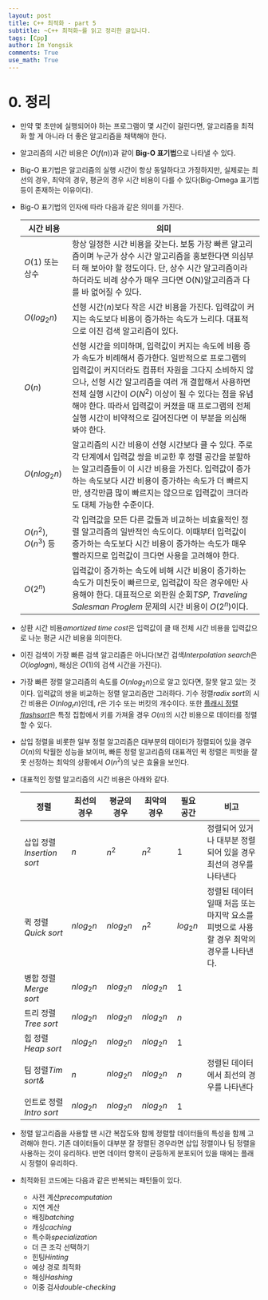 ```yaml
---
layout: post
title: C++ 최적화 - part 5
subtitle: ~C++ 최적화~를 읽고 정리한 글입니다.
tags: [Cpp]
author: Im Yongsik
comments: True
use_math: True
---
```


# 0. 정리

* 만약 몇 초만에 실행되어야 하는 프로그램이 몇 시간이 걸린다면, 알고리즘을 최적화 할 게 아니라 더 좋은 알고리즘을 채택해야 한다.

* 알고리즘의 시간 비용은 $O(f(n))$과 같이 **Big-O 표기법**으로 나타낼 수 있다.

* Big-O 표기법은 알고리즘의 실행 시간이 항상 동일하다고 가정하지만, 실제로는 최선의 경우, 최악의 경우, 평균의 경우 시간 비용이 다를 수 있다(Big-Omega 표기법 등이 존재하는 이유이다).

* Big-O 표기법의 인자에 따라 다음과 같은 의미를 가진다.

  | 시간 비용           | 의미                                                         |
  | ------------------- | ------------------------------------------------------------ |
  | $O(1)$ 또는 상수    | 항상 일정한 시간 비용을 갖는다. 보통 가장 빠른 알고리즘이며 누군가 상수 시간 알고리즘을 홍보한다면 의심부터 해 보아야 할 정도이다. 단, 상수 시간 알고리즘이라 하더라도 비례 상수가 매우 크다면 O(N)알고리즘과 다를 바 없어질 수 있다. |
  | $O(log_2n)$         | 선형 시간($n$)보다 작은 시간 비용을 가진다. 입력값이 커지는 속도보다 비용이 증가하는 속도가 느리다. 대표적으로 이진 검색 알고리즘이 있다. |
  | $O(n)$              | 선형 시간을 의미하며, 입력값이 커지는 속도에 비용 증가 속도가 비례해서 증가한다. 일반적으로 프로그램의 입력값이 커지더라도 컴퓨터 자원을 그다지 소비하지 않으나, 선형 시간 알고리즘을 여러 개 결합해서 사용하면 전체 실행 시간이 $O(N^2)$ 이상이 될 수 있다는 점을 유념해야 한다. 따라서 입력값이 커졌을 때 프로그램의 전체 실행 시간이 비약적으로 길어진다면 이 부분을 의심해 봐야 한다. |
  | $O(nlog_2n)$        | 알고리즘의 시간 비용이 선형 시간보다 클 수 있다. 주로 각 단계에서 입력값 쌍을 비교한 후 정렬 공간을 분할하는 알고리즘들이 이 시간 비용을 가진다. 입력값이 증가하는 속도보다 시간 비용이 증가하는 속도가 더 빠르지만, 생각만큼 많이 빠르지는 않으므로 입력값이 크더라도 대체 가능한 수준이다. |
  | $O(n^2), O(n^3)$ 등 | 각 입력값을 모든 다른 값들과 비교하는 비효율적인 정렬 알고리즘의 일반적인 속도이다. 이때부터 입력값이 증가하는 속도보다 시간 비용이 증가하는 속도가 매우 빨라지므로 입력값이 크다면 사용을 고려해야 한다. |
  | $O(2^n)$            | 입력값이 증가하는 속도에 비해 시간 비용이 증가하는 속도가 미친듯이 빠르므로, 입력값이 작은 경우에만 사용해야 한다. 대표적으로 외판원 순회*TSP, Traveling Salesman Proglem* 문제의 시간 비용이 $O(2^n)$이다. |

* 상환 시간 비용*amortized time cost*은 입력값이 클 때 전체 시간 비용을 입력값으로 나눈 평균 시간 비용을 의미한다.

* 이진 검색이 가장 빠른 검색 알고리즘은 아니다(보간 검색*Interpolation search*은 $O(loglogn)$, 해싱은 $O(1)$의 검색 시간을 가진다).

* 가장 빠른 정렬 알고리즘의 속도를 $O(nlog_2n)$으로 알고 있다면, 잘못 알고 있는 것이다. 입력값의 쌍을 비교하는 정렬 알고리즘만 그러하다. 기수 정렬*radix sort*의 시간 비용은 $O(nlog_rn)$인데, $r$은 기수 또는 버킷의 개수이다. 또한 [플래시 정렬*flashsort*](https://en.wikipedia.org/wiki/Flashsort)은 특정 집합에서 키를 가져올 경우 $O(n)$의 시간 비용으로 데이터를 정렬할 수 있다.

* 삽입 정렬을 비롯한 일부 정렬 알고리즘은 대부분의 데이터가 정렬되어 있을 경우 $O(n)$의 탁월한 성능을 보이며, 빠른 정렬 알고리즘의 대표격인 퀵 정렬은 피벗을 잘못 선정하는 최악의 상황에서 $O(n^2)$의 낮은 효율을 보인다. 

* 대표적인 정렬 알고리즘의 시간 비용은 아래와  같다.

  | 정렬                      | 최선의 경우 | 평균의 경우 | 최악의 경우 | 필요 공간 | 비고                                                         |
  | ------------------------- | ----------- | ----------- | ----------- | --------- | ------------------------------------------------------------ |
  | 삽입 정렬*Insertion sort* | $n$         | $n^2$       | $n^2$       | 1         | 정렬되어 있거나 대부분 정렬되어 있을 경우 최선의 경우를 나타낸다 |
  | 퀵 정렬*Quick sort*       | $nlog_2n$   | $nlog_2n$   | $n^2$       | $log_2n$  | 정렬된 데이터일때 처음 또는 마지막 요소를 피벗으로 사용할 경우 최악의 경우를 나타낸다. |
  | 병합 정렬*Merge sort*     | $nlog_2n$   | $nlog_2n$   | $nlog_2n$   | 1         |                                                              |
  | 트리 정렬*Tree sort*      | $nlog_2n$   | $nlog_2n$   | $nlog_2n$   | $n$       |                                                              |
  | 힙 정렬*Heap sort*        | $nlog_2n$   | $nlog_2n$   | $nlog_2n$   | 1         |                                                              |
  | 팀 정렬*Tim sort&*        | $n$         | $nlog_2n$   | $nlog_2n$   | $n$       | 정렬된 데이터에서 최선의 경우를 나타낸다                     |
  | 인트로 정렬*Intro sort*   | $nlog_2n$   | $nlog_2n$   | $nlog_2n$   | 1         |                                                              |

* 정렬 알고리즘을 사용할 땐 시간 복잡도와 함께 정렬할 데이터들의 특성을 함께 고려해야 한다. 기존 데이터들이 대부분 잘 정렬된 경우라면 삽입 정렬이나 팀 정렬을 사용하는 것이 유리하다. 반면 데이터 항목이 균등하게 분포되어 있을 때에는 플래시 정렬이 유리하다.

* 최적화된 코드에는 다음과 같은 반복되는 패턴들이 있다.

  - 사전 계산*precomputation*
  - 지연 계산
  - 배칭*batching*
  - 캐싱*caching*
  - 특수화*specialization*
  - 더 큰 조각 선택하기
  - 힌팅*Hinting*
  - 예상 경로 최적화
  - 해싱*Hashing*
  - 이중 검사*double-checking*

  
